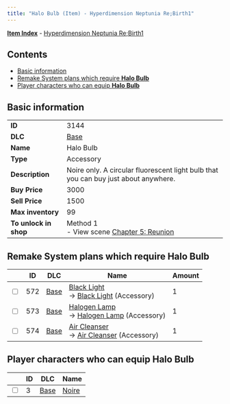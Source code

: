 ```yaml
---
title: "Halo Bulb (Item) - Hyperdimension Neptunia Re;Birth1"
---
```


[**Item Index**](/neptunia/rb1/item/index.html) - [Hyperdimension Neptunia Re;Birth1](/neptunia/rb1)

## Contents

- [Basic information](#basic-information)
- [Remake System plans which require **Halo Bulb**](#remake-system-plans-which-require-halo-bulb)
- [Player characters who can equip **Halo Bulb**](#player-characters-who-can-equip-halo-bulb)

## Basic information

|   |   |
| -- | -- |
| **ID** | 3144 |
| **DLC** | [Base](/neptunia/rb1/dlc/1-base.html) |
| **Name** | Halo Bulb |
| **Type** | Accessory |
| **Description** | Noire only. A circular fluorescent light bulb that you can buy just about anywhere. |
| **Buy Price** | 3000 |
| **Sell Price** | 1500 |
| **Max inventory** | 99 |
| **To unlock in shop** | Method 1<br />- View scene [Chapter 5: Reunion](/neptunia/rb1/scene/1-503-chapter-5-reunion.html) |

## Remake System plans which require **Halo Bulb**

|    | ID | DLC | Name | Amount |
| -- | -- | --- | ---- | ------ |
| <input type="checkbox" id="rb1-remake-1-572" class="trackbox" /> | 572 | [Base](/neptunia/rb1/dlc/1-base.html) | [Black Light](/neptunia/rb1/remake/1-572-black-light.html)<br />→ [Black Light](/neptunia/rb1/item/1-3145-black-light.html) (Accessory) | 1 |
| <input type="checkbox" id="rb1-remake-1-573" class="trackbox" /> | 573 | [Base](/neptunia/rb1/dlc/1-base.html) | [Halogen Lamp](/neptunia/rb1/remake/1-573-halogen-lamp.html)<br />→ [Halogen Lamp](/neptunia/rb1/item/1-3146-halogen-lamp.html) (Accessory) | 1 |
| <input type="checkbox" id="rb1-remake-1-574" class="trackbox" /> | 574 | [Base](/neptunia/rb1/dlc/1-base.html) | [Air Cleanser](/neptunia/rb1/remake/1-574-air-cleanser.html)<br />→ [Air Cleanser](/neptunia/rb1/item/1-3147-air-cleanser.html) (Accessory) | 1 |

## Player characters who can equip **Halo Bulb**

|    | ID | DLC | Name |
| -- | -- | --- | ---- |
| <input type="checkbox" id="rb1-player-1-3" class="trackbox" /> | 3 | [Base](/neptunia/rb1/dlc/1-base.html) | [Noire](/neptunia/rb1/player/1-3-noire.html) |